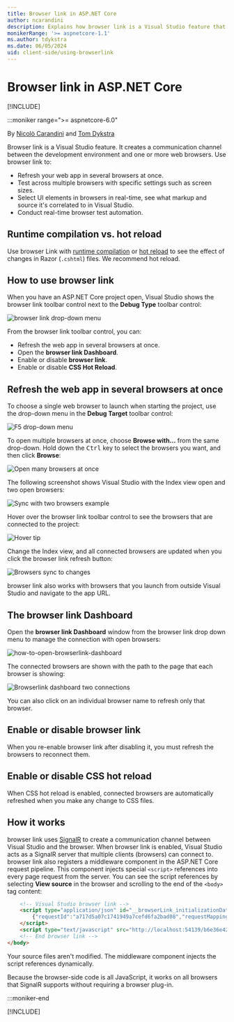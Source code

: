 ```yaml
---
title: Browser link in ASP.NET Core
author: ncarandini
description: Explains how browser link is a Visual Studio feature that links the development environment with one or more web browsers.
monikerRange: '>= aspnetcore-1.1'
ms.author: tdykstra
ms.date: 06/05/2024
uid: client-side/using-browserlink
---
```

# Browser link in ASP.NET Core

[!INCLUDE[](~/includes/not-latest-version.md)]

:::moniker range=">= aspnetcore-6.0"

By [Nicolò Carandini](https://github.com/ncarandini) and [Tom Dykstra](https://github.com/tdykstra)

Browser link is a Visual Studio feature. It creates a communication channel between the development environment and one or more web browsers. Use browser link to:

* Refresh your web app in several browsers at once.
* Test across multiple browsers with specific settings such as screen sizes.
* Select UI elements in browsers in real-time, see what markup and source it's correlated to in Visual Studio.
* Conduct real-time browser test automation.

## Runtime compilation vs. hot reload

Use browser Link with [runtime compilation](xref:mvc/views/view-compilation) or [hot reload](xref:test/hot-reload) to see the effect of changes in Razor (`.cshtml`) files. We recommend hot reload.

## How to use browser link

When you have an ASP.NET Core project open, Visual Studio shows the browser link toolbar control next to the **Debug Type** toolbar control:

![browser link drop-down menu](~/client-side/using-browserlink/_static/browserLink-dropdown-menu.png)

From the browser link toolbar control, you can:

* Refresh the web app in several browsers at once.
* Open the **browser link Dashboard**.
* Enable or disable **browser link**.
* Enable or disable **CSS Hot Reload**.

## Refresh the web app in several browsers at once

To choose a single web browser to launch when starting the project, use the drop-down menu in the **Debug Target** toolbar control:

![F5 drop-down menu](~/client-side/using-browserlink/_static/debug-target-dropdown-menu.png)

To open multiple browsers at once, choose **Browse with...** from the same drop-down. Hold down the <kbd>Ctrl</kbd> key to select the browsers you want, and then click **Browse**:

![Open many browsers at once](~/client-side/using-browserlink/_static/open-many-browsers-at-once.png)

The following screenshot shows Visual Studio with the Index view open and two open browsers:

![Sync with two browsers example](~/client-side/using-browserlink/_static/sync-with-two-browsers-example.png)

Hover over the browser link toolbar control to see the browsers that are connected to the project:

![Hover tip](~/client-side/using-browserlink/_static/hoover-tip.png)

Change the Index view, and all connected browsers are updated when you click the browser link refresh button:

![Browsers sync to changes](~/client-side/using-browserlink/_static/browsers-sync-to-changes.png)

browser link also works with browsers that you launch from outside Visual Studio and navigate to the app URL.

## The browser link Dashboard

Open the **browser link Dashboard** window from the browser link drop down menu to manage the connection with open browsers:

![how-to-open-browserlink-dashboard](~/client-side/using-browserlink/_static/open-browserlink-dashboard.png)

The connected browsers are shown with the path to the page that each browser is showing:

![Browserlink dashboard two connections](~/client-side/using-browserlink/_static/browserlink-dashboard-two-connections.png)

You can also click on an individual browser name to refresh only that browser.

## Enable or disable browser link

When you re-enable browser link after disabling it, you must refresh the browsers to reconnect them.

## Enable or disable CSS hot reload

When CSS hot reload is enabled, connected browsers are automatically refreshed when you make any change to CSS files.

## How it works

browser link uses [SignalR](xref:signalr/introduction) to create a communication channel between Visual Studio and the browser. When browser link is enabled, Visual Studio acts as a SignalR server that multiple clients (browsers) can connect to. browser link also registers a middleware component in the ASP.NET Core request pipeline. This component injects special `<script>` references into every page request from the server. You can see the script references by selecting **View source** in the browser and scrolling to the end of the `<body>` tag content:

```html
    <!-- Visual Studio browser link -->
    <script type="application/json" id="__browserLink_initializationData">
        {"requestId":"a717d5a07c1741949a7cefd6fa2bad08","requestMappingFromServer":false}
    </script>
    <script type="text/javascript" src="http://localhost:54139/b6e36e429d034f578ebccd6a79bf19bf/browserLink" async="async"></script>
    <!-- End browser link -->
</body>
```

Your source files aren't modified. The middleware component injects the script references dynamically.

Because the browser-side code is all JavaScript, it works on all browsers that SignalR supports without requiring a browser plug-in.

:::moniker-end

[!INCLUDE[](~/client-side/using-browserlink/includes/using-browserlink-1-5.md)]
